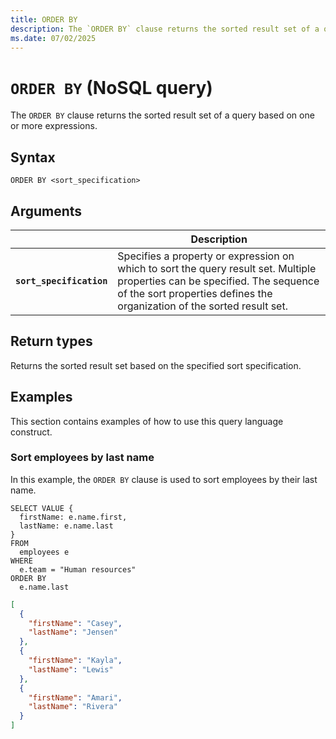 ```yaml
---
title: ORDER BY
description: The `ORDER BY` clause returns the sorted result set of a query based on one or more expressions.
ms.date: 07/02/2025
---
```


# `ORDER BY` (NoSQL query)

The `ORDER BY` clause returns the sorted result set of a query based on one or more expressions.

## Syntax

```nosql
ORDER BY <sort_specification>
```

## Arguments

| | Description |
| --- | --- |
| **`sort_specification`** | Specifies a property or expression on which to sort the query result set. Multiple properties can be specified. The sequence of the sort properties defines the organization of the sorted result set. |

## Return types

Returns the sorted result set based on the specified sort specification.

## Examples

This section contains examples of how to use this query language construct.

### Sort employees by last name

In this example, the `ORDER BY` clause is used to sort employees by their last name.

```nosql
SELECT VALUE {
  firstName: e.name.first,
  lastName: e.name.last
}
FROM
  employees e
WHERE
  e.team = "Human resources"
ORDER BY
  e.name.last
```

```json
[
  {
    "firstName": "Casey",
    "lastName": "Jensen"
  },
  {
    "firstName": "Kayla",
    "lastName": "Lewis"
  },
  {
    "firstName": "Amari",
    "lastName": "Rivera"
  }
]
```
